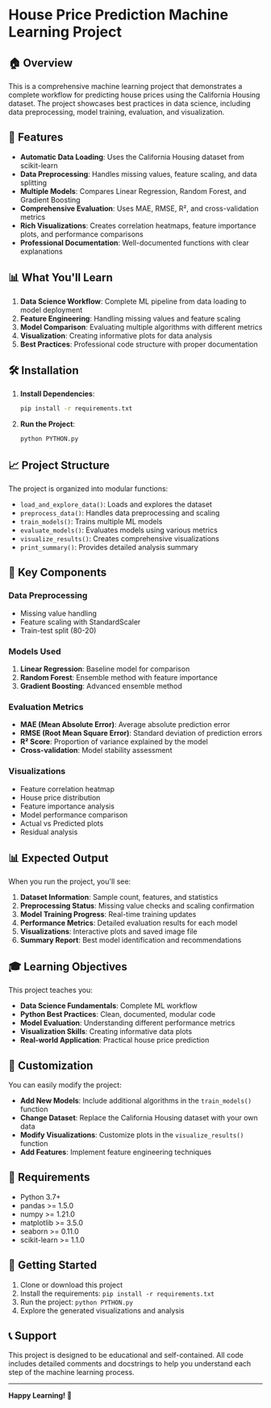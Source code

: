 # House Price Prediction Machine Learning Project

## 🏠 Overview

This is a comprehensive machine learning project that demonstrates a complete workflow for predicting house prices using the California Housing dataset. The project showcases best practices in data science, including data preprocessing, model training, evaluation, and visualization.

## 🚀 Features

- **Automatic Data Loading**: Uses the California Housing dataset from scikit-learn
- **Data Preprocessing**: Handles missing values, feature scaling, and data splitting
- **Multiple Models**: Compares Linear Regression, Random Forest, and Gradient Boosting
- **Comprehensive Evaluation**: Uses MAE, RMSE, R², and cross-validation metrics
- **Rich Visualizations**: Creates correlation heatmaps, feature importance plots, and performance comparisons
- **Professional Documentation**: Well-documented functions with clear explanations

## 📊 What You'll Learn

1. **Data Science Workflow**: Complete ML pipeline from data loading to model deployment
2. **Feature Engineering**: Handling missing values and feature scaling
3. **Model Comparison**: Evaluating multiple algorithms with different metrics
4. **Visualization**: Creating informative plots for data analysis
5. **Best Practices**: Professional code structure with proper documentation

## 🛠️ Installation

1. **Install Dependencies**:
   ```bash
   pip install -r requirements.txt
   ```

2. **Run the Project**:
   ```bash
   python PYTHON.py
   ```

## 📈 Project Structure

The project is organized into modular functions:

- `load_and_explore_data()`: Loads and explores the dataset
- `preprocess_data()`: Handles data preprocessing and scaling
- `train_models()`: Trains multiple ML models
- `evaluate_models()`: Evaluates models using various metrics
- `visualize_results()`: Creates comprehensive visualizations
- `print_summary()`: Provides detailed analysis summary

## 🎯 Key Components

### Data Preprocessing
- Missing value handling
- Feature scaling with StandardScaler
- Train-test split (80-20)

### Models Used
1. **Linear Regression**: Baseline model for comparison
2. **Random Forest**: Ensemble method with feature importance
3. **Gradient Boosting**: Advanced ensemble method

### Evaluation Metrics
- **MAE (Mean Absolute Error)**: Average absolute prediction error
- **RMSE (Root Mean Square Error)**: Standard deviation of prediction errors
- **R² Score**: Proportion of variance explained by the model
- **Cross-validation**: Model stability assessment

### Visualizations
- Feature correlation heatmap
- House price distribution
- Feature importance analysis
- Model performance comparison
- Actual vs Predicted plots
- Residual analysis

## 📊 Expected Output

When you run the project, you'll see:

1. **Dataset Information**: Sample count, features, and statistics
2. **Preprocessing Status**: Missing value checks and scaling confirmation
3. **Model Training Progress**: Real-time training updates
4. **Performance Metrics**: Detailed evaluation results for each model
5. **Visualizations**: Interactive plots and saved image file
6. **Summary Report**: Best model identification and recommendations

## 🎓 Learning Objectives

This project teaches you:

- **Data Science Fundamentals**: Complete ML workflow
- **Python Best Practices**: Clean, documented, modular code
- **Model Evaluation**: Understanding different performance metrics
- **Visualization Skills**: Creating informative data plots
- **Real-world Application**: Practical house price prediction

## 🔧 Customization

You can easily modify the project:

- **Add New Models**: Include additional algorithms in the `train_models()` function
- **Change Dataset**: Replace the California Housing dataset with your own data
- **Modify Visualizations**: Customize plots in the `visualize_results()` function
- **Add Features**: Implement feature engineering techniques

## 📝 Requirements

- Python 3.7+
- pandas >= 1.5.0
- numpy >= 1.21.0
- matplotlib >= 3.5.0
- seaborn >= 0.11.0
- scikit-learn >= 1.1.0

## 🎉 Getting Started

1. Clone or download this project
2. Install the requirements: `pip install -r requirements.txt`
3. Run the project: `python PYTHON.py`
4. Explore the generated visualizations and analysis

## 📞 Support

This project is designed to be educational and self-contained. All code includes detailed comments and docstrings to help you understand each step of the machine learning process.

---

**Happy Learning! 🚀** 